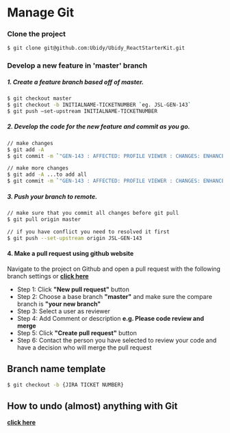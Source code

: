 # Manage Git

### Clone the project

```bash
$ git clone git@github.com:Ubidy/Ubidy_ReactStarterKit.git
```

### Develop a new feature in 'master' branch

##### 1. Create a feature branch based off of master.

```bash
$ git checkout master
$ git checkout -b INITIALNAME-TICKETNUMBER `eg. JSL-GEN-143`
$ git push —set-upstream INITIALNAME-TICKETNUMBER
```

##### 2. Develop the code for the new feature and commit as you go.

```bash
// make changes
$ git add -A
$ git commit -m `"GEN-143 : AFFECTED: PROFILE VIEWER : CHANGES: ENHANCE LOADING"`

// make more changes
$ git add -A ...to add all
$ git commit -m `"GEN-143 : AFFECTED: PROFILE VIEWER : CHANGES: ENHANCE LOADING"`
```

##### 3. Push your branch to remote.

```bash
// make sure that you commit all changes before git pull
$ git pull origin master

// if you have conflict you need to resolved it first
$ git push --set-upstream origin JSL-GEN-143
```

#### 4. Make a pull request using github website

Navigate to the project on Github and open a pull request with the following
branch settings or **[click here](https://github.com/juztinlazaro/developers-paperback/Ubidy_ReactStarterKit/pulls)**

- Step 1: Click **"New pull request"** button
- Step 2: Choose a base branch **"master"** and make sure the compare branch is **"your new branch"**
- Step 3: Select a user as reviewer
- Step 4: Add Comment or description **e.g. Please code review and merge**
- Step 5: Click **"Create pull request"** button
- Step 6: Contact the person you have selected to review your code and have a decision who will merge the pull request

## Branch name template

```bash
$ git checkout -b {JIRA TICKET NUMBER}
```

## How to undo (almost) anything with Git

**[click here](https://github.com/blog/2019-how-to-undo-almost-anything-with-git)**
